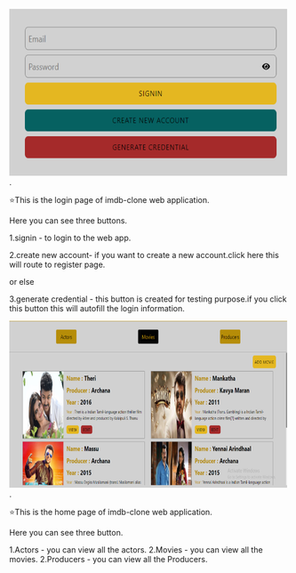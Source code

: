 
<img src="./public/loginpage.png" width="500" height="300"/>.

:star:This is the login page of imdb-clone web application.

Here you can see three buttons.

1.signin - to login to the web app.

2.create new account- if you want to create a new account.click here this will route to register page.

or else

3.generate credential - this button is created for testing purpose.if you click this button this will autofill the login information.

<img src="./public/homepage.png" width="500" height="300"/>.

:star:This is the home page of imdb-clone web application.

Here you can see three button.

1.Actors - you can view all the actors.
2.Movies - you can view all the movies.
2.Producers - you can view all the Producers.
